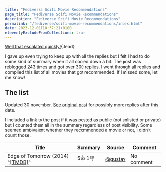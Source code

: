 ```yaml
---
title: "Fediverse Scifi Movie Recommendations"
page_title: "Fediverse Scifi Movie Recommendations"
description: "Fediverse Scifi Movie Recommendations"
permalink: "/fediverse/scifi-movie-recommendations/index.html"
date: 2023-12-01T10:37:21+0100
eleventyExcludeFromCollections: true
---
```


[Well that escalated quickly!](https://duckduckgo.com/?q=Well+that+escalated+quickly+meme&t=ffab&iar=images&iax=images&ia=images){.lead}

I gave up even trying to keep up with all the replies but I felt I had to do some kind of summary when it all cooled down a bit. The post was reblogged 243 times and got over 300 replies. I went through all replies and compiled this list of all movies that got recommended. If I missed some, let me know!

## The list

<p>Updated <date datetime="2023-11-30T18:37:44+0100" title="2023-11-30 18:37">30 november</date>. <a href="https://jkpg.rocks/@gustav/111488570537867130">See original post</a> for possibly more replies after this date.</p>

I included a link to the post if it was posted as public (not unlisted or private) but I counted them all in the summary regardless of post visibility. Some seemed ambivalent whether they recommended a movie or not, I didn't count those.

| Title | Summary | Source | Comment |
|-------|-----------------|-------|---------|
| Edge of Tomorrow (2014) ^[\[TMDB\]](https://www.themoviedb.org/movie/137113-edge-of-tomorrow)^ | 5👍 1👎 | [@gustav](https://jkpg.rocks/@gustav/111488570537867130)  | No comment |


